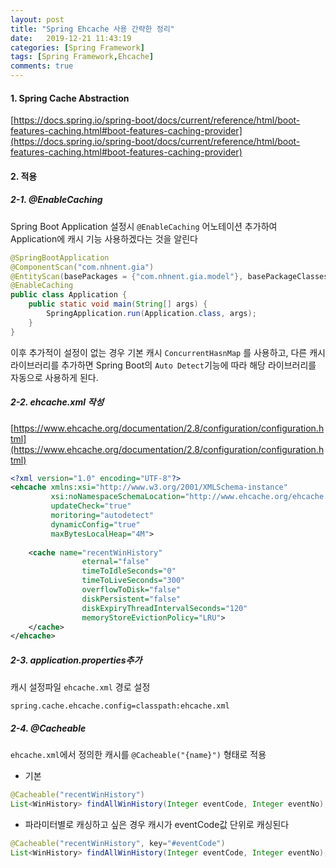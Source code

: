 ```yaml
---
layout: post
title: "Spring Ehcache 사용 간략한 정리"
date:   2019-12-21 11:43:19
categories: [Spring Framework]
tags: [Spring Framework,Ehcache]
comments: true
---
```

#### 1. Spring Cache Abstraction
[https://docs.spring.io/spring-boot/docs/current/reference/html/boot-features-caching.html#boot-features-caching-provider](https://docs.spring.io/spring-boot/docs/current/reference/html/boot-features-caching.html#boot-features-caching-provider)


#### 2.  적용
##### 2-1. @EnableCaching
Spring Boot Application 설정시 `@EnableCaching` 어노테이션 추가하여 Application에 캐시 기능 사용하겠다는 것을 알린다

```java
@SpringBootApplication
@ComponentScan("com.nhnent.gia")
@EntityScan(basePackages = {"com.nhnent.gia.model"}, basePackageClasses = {Application.class, Jsr310JpaConverters.class})
@EnableCaching 
public class Application {
	public static void main(String[] args) {
		SpringApplication.run(Application.class, args);
	}
}
```

이후 추가적이 설정이 없는 경우 기본 캐시 `ConcurrentHasnMap` 를 사용하고, 다른 캐시 라이브러리를 추가하면 Spring Boot의 `Auto Detect`기능에 따라 해당 라이브러리를 자동으로 사용하게 된다.

##### 2-2. ehcache.xml 작성
[https://www.ehcache.org/documentation/2.8/configuration/configuration.html](https://www.ehcache.org/documentation/2.8/configuration/configuration.html)
```xml
<?xml version="1.0" encoding="UTF-8"?>
<ehcache xmlns:xsi="http://www.w3.org/2001/XMLSchema-instance"
         xsi:noNamespaceSchemaLocation="http://www.ehcache.org/ehcache.xsd"
         updateCheck="true"
         moritoring="autodetect"
         dynamicConfig="true"
         maxBytesLocalHeap="4M">
    
	<cache name="recentWinHistory"
                eternal="false"
                timeToIdleSeconds="0"
                timeToLiveSeconds="300"
                overflowToDisk="false"
                diskPersistent="false"
                diskExpiryThreadIntervalSeconds="120"
                memoryStoreEvictionPolicy="LRU">
	</cache>
</ehcache>
```

##### 2-3. application.properties추가
캐시 설정파일 `ehcache.xml` 경로 설정
```properties
spring.cache.ehcache.config=classpath:ehcache.xml
```

##### 2-4. @Cacheable
`ehcache.xml`에서 정의한 캐시를 `@Cacheable("{name}")` 형태로 적용
* 기본
```java
@Cacheable("recentWinHistory")
List<WinHistory> findAllWinHistory(Integer eventCode, Integer eventNo);
```

* 파라미터별로 캐싱하고 싶은 경우
캐시가 eventCode값 단위로 캐싱된다
```java
@Cacheable("recentWinHistory", key="#eventCode")
List<WinHistory> findAllWinHistory(Integer eventCode, Integer eventNo);
```